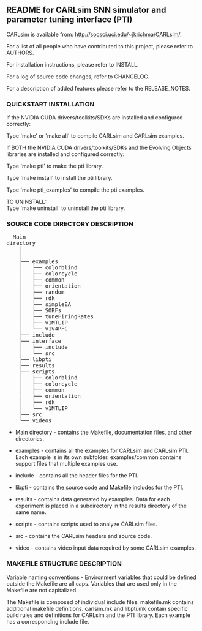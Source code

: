 
README for CARLsim SNN simulator and parameter tuning interface (PTI)
-------------------------------------------------------------------------------

CARLsim is available from: http://socsci.uci.edu/~jkrichma/CARLsim/.

For a list of all people who have contributed to this project, please refer to 
AUTHORS.

For installation instructions, please refer to INSTALL.

For a log of source code changes, refer to CHANGELOG.

For a description of added features please refer to the RELEASE_NOTES.


### QUICKSTART INSTALLATION

If the NVIDIA CUDA drivers/toolkits/SDKs are installed and configured 
correctly:

Type 'make' or 'make all' to compile CARLsim and CARLsim examples.

If BOTH the NVIDIA CUDA drivers/toolkits/SDKs and the Evolving Objects 
libraries are installed and configured correctly:

Type 'make pti' to make the pti library.

Type 'make install' to install the pti library.

Type 'make pti_examples' to compile the pti examples.

TO UNINSTALL:	
Type 'make uninstall' to uninstall the pti library.


### SOURCE CODE DIRECTORY DESCRIPTION

<pre>
  Main
directory
    │
    │
    ├── examples
    │   ├── colorblind
    │   ├── colorcycle
    │   ├── common
    │   ├── orientation
    │   ├── random
    │   ├── rdk
    │   ├── simpleEA
    │   ├── SORFs
    │   ├── tuneFiringRates
    │   ├── v1MTLIP
    │   └── v1v4PFC
    ├── include
    ├── interface
    │   ├── include
    │   └── src
    ├── libpti
    ├── results
    ├── scripts
    │   ├── colorblind
    │   ├── colorcycle
    │   ├── common
    │   ├── orientation
    │   ├── rdk
    │   └── v1MTLIP
    ├── src
    └── videos
</pre>

* Main directory - contains the Makefile, documentation files, and other
directories.

* examples - contains all the examples for CARLsim and CARLsim PTI.  Each
example is in its own subfolder.  examples/common contains support
files that multiple examples use.

* include -  contains all the header files for the PTI.

* libpti - contains the source code and Makefile includes for the PTI.

* results - contains data generated by examples. Data for each experiment is
placed in a subdirectory in the results directory of the same name.

* scripts - contains scripts used to analyze CARLsim files.

* src - contains the CARLsim headers and source code.

* video - contains video input data required by some CARLsim examples.


### MAKEFILE STRUCTURE DESCRIPTION


Variable naming conventions - Environment variables that could be defined 
outside the Makefile are all caps.  Variables that are used only in the 
Makefile are not capitalized.

The Makefile is composed of individual include files.  makefile.mk contains
additional makefile definitions. carlsim.mk and libpti.mk contain specific
build rules and definitions for CARLsim and the PTI library. Each example has
a corresponding include file.
